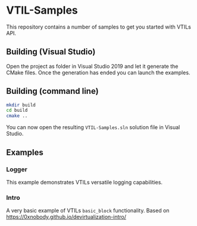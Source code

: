 # VTIL-Samples

This repository contains a number of samples to get you started with VTILs API.

## Building (Visual Studio)

Open the project as folder in Visual Studio 2019 and let it generate the CMake files. Once the generation has ended you can launch the examples.  

## Building (command line)

```sh
mkdir build
cd build
cmake ..
```

You can now open the resulting `VTIL-Samples.sln` solution file in Visual Studio.

## Examples

### Logger

This example demonstrates VTILs versatile logging capabilities.

### Intro

A very basic example of VTILs `basic_block` functionality. Based on https://0xnobody.github.io/devirtualization-intro/
